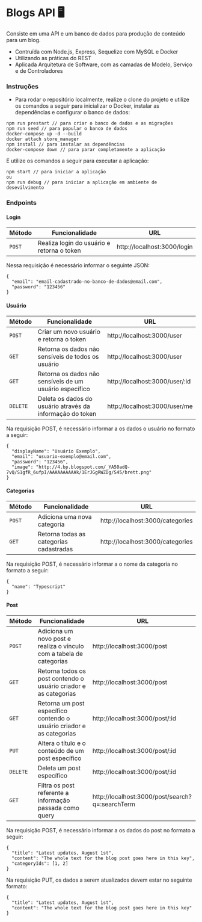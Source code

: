 # Blogs API 🖥

Consiste em uma API e um banco de dados para produção de conteúdo para um blog. 

* Contruída com Node.js, Express, Sequelize com MySQL e Docker
* Utilizando as práticas do REST
* Aplicada Arquitetura de Software, com as camadas de Modelo, Serviço e de Controladores


### Instruções

- Para rodar o repositório localmente, realize o clone do projeto e utilize os comandos a seguir para inicializar o Docker, instalar as dependências e configurar o banco de dados:

```
npm run prestart // para criar o banco de dados e as migrações
npm run seed // para popular o banco de dados
docker-compose up -d --build
docker attach store_manager
npm install // para instalar as dependências
docker-compose down // para parar completamente a aplicação
```

E utilize os comandos a seguir para executar a aplicação:

```
npm start // para iniciar a aplicação
ou
npm run debug // para iniciar a aplicação em ambiente de desevilvimento
```

### Endpoints

#### Login

| Método | Funcionalidade | URL |
|---|---|---|
| `POST` | Realiza login do usuário e retorna o token | http://localhost:3000/login |

Nessa requisição é necessário informar o seguinte JSON:

```
{
  "email": "email-cadastrado-no-banco-de-dados@email.com",
  "password": "123456"
}
```

#### Usuário

| Método | Funcionalidade | URL |
|---|---|---|
| `POST` | Criar um novo usuário e retorna o token | http://localhost:3000/user |
| `GET` | Retorna os dados não sensíveis de todos os usuário | http://localhost:3000/user |
| `GET` | Retorna os dados não sensíveis de um usuário específico | http://localhost:3000/user/:id |
| `DELETE` | Deleta os dados do usuário através da informação do token | http://localhost:3000/user/me |


Na requisição POST, é necessário informar a os dados o usuário no formato a seguir:

```
{
  "displayName": "Usuário Exemplo",
  "email": "usuario-exemplo@email.com",
  "password": "123456",
  "image": "http://4.bp.blogspot.com/_YA50adQ-7vQ/S1gfR_6ufpI/AAAAAAAAAAk/1ErJGgRWZDg/S45/brett.png"
}
```

#### Categorias

| Método | Funcionalidade | URL |
|---|---|---|
| `POST` | Adiciona uma nova categoria | http://localhost:3000/categories |
| `GET` | Retorna todas as categorias cadastradas | http://localhost:3000/categories |

Na requisição POST, é necessário informar a o nome da categoria no formato a seguir:

```
{
  "name": "Typescript"
}
```


#### Post

| Método | Funcionalidade | URL |
|---|---|---|
| `POST` | Adiciona um novo post e realiza o vínculo com a tabela de categorias | http://localhost:3000/post |
| `GET` | Retorna todos os post contendo o usuário criador e as categorias | http://localhost:3000/post |
| `GET` | Retorna um post específico contendo o usuário criador e as categorias | http://localhost:3000/post/:id |
| `PUT` | Altera o título e o conteúdo de um post específico | http://localhost:3000/post/:id |
| `DELETE` | Deleta um post específico | http://localhost:3000/post/:id |
| `GET` | Filtra os post referente a informação passada como query | http://localhost:3000/post/search?q=:searchTerm |

Na requisição POST, é necessário informar a os dados do post no formato a seguir:

```
{
  "title": "Latest updates, August 1st",
  "content": "The whole text for the blog post goes here in this key",
  "categoryIds": [1, 2]
}
```

Na requisição PUT, os dados a serem atualizados devem estar no seguinte formato:

```
{
  "title": "Latest updates, August 1st",
  "content": "The whole text for the blog post goes here in this key"
}
```

